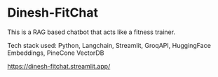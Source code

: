 # Dinesh-FitChat
This is a RAG based chatbot that acts like a fitness trainer.

Tech stack used: Python, Langchain, Streamlit, GroqAPI, HuggingFace Embeddings, PineCone VectorDB


https://dinesh-fitchat.streamlit.app/

